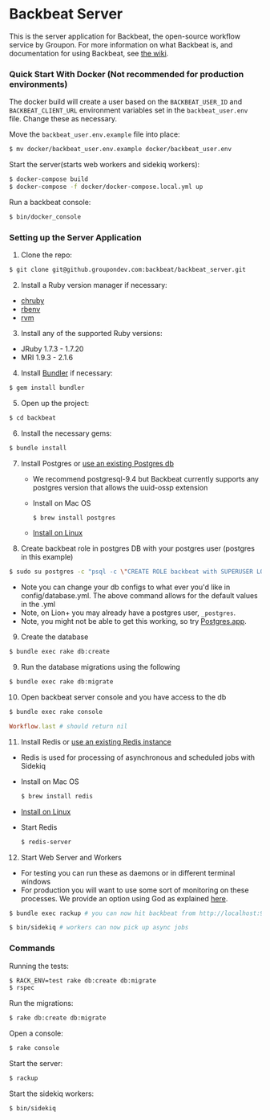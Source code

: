 # Backbeat Server

This is the server application for Backbeat, the open-source workflow service by Groupon. For more information on what Backbeat is, and documentation for using Backbeat, see [the wiki](https://github.groupondev.com/backbeat/backbeat_server/wiki).

### Quick Start With Docker (Not recommended for production environments)

The docker build will create a user based on the `BACKBEAT_USER_ID` and `BACKBEAT_CLIENT_URL`
environment variables set in the `backbeat_user.env` file. Change these as necessary.

Move the `backbeat_user.env.example` file into place:

```bash
$ mv docker/backbeat_user.env.example docker/backbeat_user.env
```

Start the server(starts web workers and sidekiq workers):

```bash
$ docker-compose build
$ docker-compose -f docker/docker-compose.local.yml up
```

Run a backbeat console:

```bash
$ bin/docker_console
```

### Setting up the Server Application

1. Clone the repo:

  ```bash
  $ git clone git@github.groupondev.com:backbeat/backbeat_server.git
  ```

2. Install a Ruby version manager if necessary:
  - [chruby](https://github.com/postmodern/chruby#install)
  - [rbenv](https://github.com/sstephenson/rbenv/#installation)
  - [rvm](https://rvm.io/rvm/install/)

3. Install any of the supported Ruby versions:
  - JRuby 1.7.3 - 1.7.20
  - MRI 1.9.3 - 2.1.6

4. Install [Bundler](http://gembundler.com/) if necessary:

  ```bash
  $ gem install bundler
  ```

5. Open up the project:

  ```bash
  $ cd backbeat
  ```

6. Install the necessary gems:

  ```bash
  $ bundle install
  ```

7. Install Postgres or [use an existing Postgres db](https://github.groupondev.com/backbeat/backbeat_server/wiki/Customize-Backbeat#postgres)
 	- We recommend postgresql-9.4 but Backbeat currently supports any postgres version that allows the uuid-ossp extension
	- Install on Mac OS

      ```bash
      $ brew install postgres
      ```
    - [Install on Linux](http://www.postgresql.org/download/linux/)

8. Create backbeat role in postgres DB with your postgres user (postgres in this example)

  ```bash
  $ sudo su postgres -c "psql -c \"CREATE ROLE backbeat with SUPERUSER LOGIN PASSWORD 'backbeat'\";"
  ```
  - Note you can change your db configs to what ever you'd like in config/database.yml. The above command allows for the default values in the .yml
  - Note, on Lion+ you may already have a postgres user, `_postgres`.
  - Note, you might not be able to get this working, so try [Postgres.app](http://postgresapp.com).

9. Create the database

  ```bash
  $ bundle exec rake db:create
  ```

9. Run the database migrations using the following

  ```bash
  $ bundle exec rake db:migrate
  ```
10. Open backbeat server console and you have access to the db

  ```bash
  $ bundle exec rake console
  ```
  
  ```ruby
  Workflow.last # should return nil
  ```
11. Install Redis or [use an existing Redis instance](https://github.groupondev.com/backbeat/backbeat_server/wiki/Customize-Backbeat#redis)
  - Redis is used for processing of asynchronous and scheduled jobs with Sidekiq
  - Install on Mac OS

  	```bash
    $ brew install redis
    ```
  - [Install on Linux](http://redis.io/topics/quickstart)
  - Start Redis

    ```bash
    $ redis-server
    ```
12. Start Web Server and Workers
  - For testing you can run these as daemons or in different terminal windows 
  - For production you will want to use some sort of monitoring on these processes. We provide an option using God as explained [here]().

  ```bash
  $ bundle exec rackup # you can now hit backbeat from http://localhost:9292 or expose the port externally
  ```

  ```bash
  $ bin/sidekiq # workers can now pick up async jobs
  ```

### Commands

Running the tests:

```bash
$ RACK_ENV=test rake db:create db:migrate
$ rspec
```

Run the migrations:

```bash
$ rake db:create db:migrate
```

Open a console:

```bash
$ rake console
```

Start the server:

```bash
$ rackup
```

Start the sidekiq workers:

```bash
$ bin/sidekiq
```
